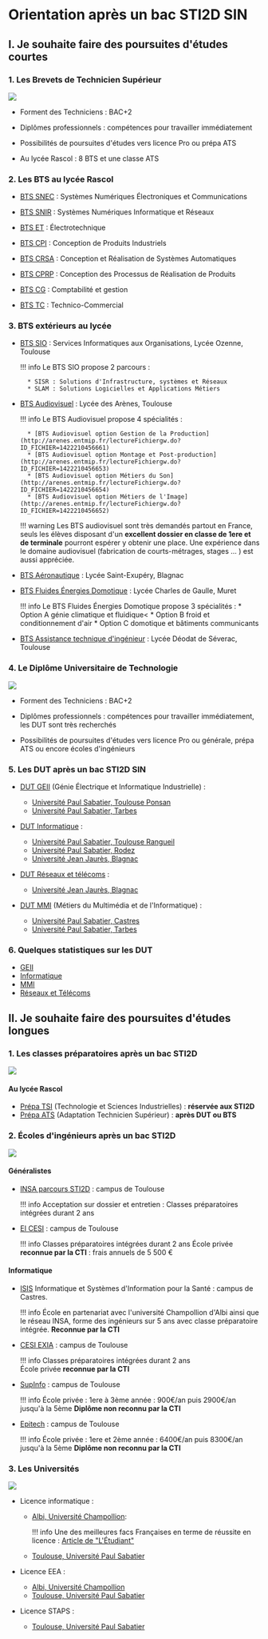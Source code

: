 # Orientation après un bac STI2D SIN

## I. Je souhaite faire des poursuites d'études courtes

### 1. Les Brevets de Technicien Supérieur

![](/tsti2d/orientation/figures/Diag_STS.svg)

* Forment des Techniciens : BAC+2

* Diplômes professionnels : compétences pour travailler immédiatement

* Possibilités de poursuites d'études vers licence Pro ou prépa ATS

* Au lycée Rascol : 8 BTS et une classe ATS


### 2. Les BTS au lycée Rascol

* [BTS SNEC](http://formations.rascol.net/2016/06/bts-snec.html) : Systèmes Numériques Électroniques et Communications

* [BTS SNIR](http://formations.rascol.net/2016/05/bts-snir.html) : Systèmes Numériques Informatique et Réseaux

* [BTS ET](http://formations.rascol.net/2016/05/bts-e.html) : Électrotechnique

* [BTS CPI](http://formations.rascol.net/2016/05/bts-cpi.html) : Conception de Produits Industriels

* [BTS CRSA](http://formations.rascol.net/2016/06/bts-crsa.html) : Conception et Réalisation de Systèmes Automatiques

* [BTS CPRP](http://formations.rascol.net/2016/06/bts-cprp.html) : Conception des Processus de Réalisation de Produits

* [BTS CG](http://formations.rascol.net/2016/06/bts-cg.html) : Comptabilité et gestion

* [BTS TC](http://formations.rascol.net/2016/06/bts-tc.html) : Technico-Commercial

### 3. BTS extérieurs au lycée

* [BTS SIO](http://ozenne.entmip.fr/les-formations/sections-de-techniciens-superieurs/bts-services-informatiques-aux-organisations/) : Services Informatiques aux Organisations, Lycée Ozenne, Toulouse

    !!! info
        Le BTS SIO propose 2 parcours :

        * SISR : Solutions d'Infrastructure, systèmes et Réseaux
        * SLAM : Solutions Logicielles et Applications Métiers

* [BTS Audiovisuel](http://arenes.entmip.fr/presentation-du-lycee/enseignements-et-options/filieres-post-bac/) : Lycée des Arènes, Toulouse

    !!! info
        Le BTS Audiovisuel propose 4 spécialités :

        * [BTS Audiovisuel option Gestion de la Production](http://arenes.entmip.fr/lectureFichiergw.do?ID_FICHIER=1422210456661)
        * [BTS Audiovisuel option Montage et Post-production](http://arenes.entmip.fr/lectureFichiergw.do?ID_FICHIER=1422210456653)
        * [BTS Audiovisuel option Métiers du Son](http://arenes.entmip.fr/lectureFichiergw.do?ID_FICHIER=1422210456654)
        * [BTS Audiovisuel option Métiers de l'Image](http://arenes.entmip.fr/lectureFichiergw.do?ID_FICHIER=1422210456652)

    !!! warning
        Les BTS audiovisuel sont très demandés partout en France, seuls les élèves disposant d'un **excellent dossier en classe de 1ere et de terminale** pourront espérer y obtenir une place. Une expérience dans le domaine audiovisuel (fabrication de courts-métrages, stages ... ) est aussi appréciée.

* [BTS Aéronautique](http://saint-exupery-blagnac.entmip.fr/le-lycee-saint-exupery/les-formations/) : Lycée Saint-Exupéry, Blagnac

* [BTS Fluides Énergies Domotique](http://charles-de-gaulle.entmip.fr/notre-lycee/) : Lycée Charles de Gaulle, Muret

    !!! info
        Le BTS Fluides Énergies Domotique propose 3 spécialités :
        * Option A génie climatique et fluidique<
        * Option B froid et conditionnement d'air
        * Option C domotique et bâtiments communicants
  
* [BTS Assistance technique d'ingénieur](http://deodat.entmip.fr/accueil-etablissement/sections-et-filieres/bts/) : Lycée Déodat de Séverac, Toulouse

### 4. Le Diplôme Universitaire de Technologie

![](/tsti2d/orientation/figures/Diag_IUT.svg)

* Forment des Techniciens : BAC+2

* Diplômes professionnels : compétences pour travailler immédiatement, les DUT sont très recherchés

* Possibilités de poursuites d'études vers licence Pro ou générale, prépa ATS ou encore écoles d'ingénieurs

### 5. Les DUT après un bac STI2D SIN

* [DUT GEII](http://iut.fr/files/fck/FICHE%20DUT%20GEII.pdf) (Génie Électrique et Informatique Industrielle) :

    - [Université Paul Sabatier, Toulouse Ponsan](http://www.ge2i.iut-tlse3.fr/)
    - [Université Paul Sabatier, Tarbes](http://www.iut-tarbes.fr/-GEII-.html)
    
* [DUT Informatique](http://iut.fr/files/fck/FICHE%20DUT%20INFO.pdf) :

    - [Université Paul Sabatier, Toulouse Rangueil](http://iut-informatique.ups-tlse.fr/)
    - [Université Paul Sabatier, Rodez](https://www.iut-rodez.fr/fr/les-formations/dut-informatique/dut-informatique-presentation)
    - [Université Jean Jaurès, Blagnac](http://www.iut-blagnac.fr/spip.php?mot1)

* [DUT Réseaux et télécoms](http://iut.fr/files/fck/FICHE%20DUT%20RT.pdf) :

    - [Université Jean Jaurès, Blagnac](http://www.iut-blagnac.fr/spip.php?mot3)

* [DUT MMI](http://iut.fr/files/fck/FICHE%20DUT%20MMI.pdf) (Métiers du Multimédia et de l'Informatique) :

    - [Université Paul Sabatier, Castres](http://www.mmi.iut-tlse3.fr/iutmmi.html)<br>
    - [Université Paul Sabatier, Tarbes](http://www.iut-tarbes.fr/-SERECOM-.html)<br>
     
### 6. Quelques statistiques sur les DUT

* [GEII](http://iut.fr/files/fck/File/documents/docs_2017_2018/enquete-devenir-diplomes/GEII.pdf)
* [Informatique](http://iut.fr/files/fck/File/documents/docs_2017_2018/enquete-devenir-diplomes/INFO.pdf)
* [MMI](http://iut.fr/files/fck/File/documents/docs_2017_2018/enquete-devenir-diplomes/MMI.pdf)
* [Réseaux et Télécoms](http://iut.fr/files/fck/File/documents/docs_2017_2018/enquete-devenir-diplomes/RT.pdf)

## II. Je souhaite faire des poursuites d'études longues

### 1. Les classes préparatoires après un bac STI2D

![](/tsti2d/orientation/figures/Diag_CPGE.svg)

#### Au lycée Rascol

* [Prépa TSI](http://formations.rascol.net/2016/06/prepa-tsi.html) (Technologie et Sciences Industrielles) : **réservée aux STI2D**
* [Prépa ATS](http://formations.rascol.net/2016/06/prepa-ats-ingenierie-industrielle.html) (Adaptation Technicien Supérieur) : **après DUT ou BTS**

### 2. Écoles d'ingénieurs après un bac STI2D

![](/tsti2d/orientation/figures/Diag_inge.svg)

#### Généralistes

* [INSA parcours STI2D](http://www.insa-toulouse.fr/fr/formation/ingenieur/sti.html) : campus de Toulouse
    
    !!! info
        Acceptation sur dossier et entretien :
        Classes préparatoires intégrées durant 2 ans

* [EI CESI](https://www.eicesi.fr/prepa-etudiant/) : campus de Toulouse
  
    !!! info
        Classes préparatoires intégrées durant 2 ans
        École privée **reconnue par la CTI** : frais annuels de 5 500 €

#### Informatique

* [ISIS](http://isis.univ-jfc.fr/fr/formation/1er-cycle-en-5-ans) Informatique et Systèmes d'Information pour la Santé : campus de Castres.
    
    !!! info
        École en partenariat avec l'université Champollion d'Albi ainsi que le réseau INSA, forme des ingénieurs sur 5 ans avec classe préparatoire intégrée. **Reconnue par la CTI**

* [CESI EXIA](https://exia.cesi.fr/classe-preparatoire-informatique/) : campus de Toulouse
    
    !!! info
        Classes préparatoires intégrées durant 2 ans<br>École privée **reconnue par la CTI**

* [SupInfo](http://www.supinfo.com/) : campus de Toulouse
  
    !!! info
        École privée : 1ere à 3ème année : 900€/an puis 2900€/an jusqu'à la 5ème
        **Diplôme non reconnu par la CTI**

* [Epitech](http://www.epitech.eu/index.aspx) : campus de Toulouse

    !!! info
        École privée : 1ere et 2ème année : 6400€/an puis 8300€/an jusqu'à la 5ème
        **Diplôme non reconnu par la CTI**

### 3. Les Universités

![](/tsti2d/orientation/figures/Diag_fac.svg)

* Licence informatique :

    - [Albi, Université Champollion](https://www.univ-jfc.fr/licences/informatique):
    
        !!! info
            Une des meilleures facs Françaises en terme de réussite en licence : [Article de "L'Étudiant"](http://www.letudiant.fr/etudes/apb/vos-chances-de-reussite-en-licence-par-universite.html)

    - [Toulouse, Université Paul Sabatier](http://departement-informatique.univ-tlse3.fr/licence/licence-informatique/)

* Licence EEA :
    
    - [Albi, Université Champollion](https://www.univ-jfc.fr/licences/electronique-energie-electrique-automatique)
    - [Toulouse, Université Paul Sabatier](http://www.eea.ups-tlse.fr/V2/pages/diplomes/licence_eea.php)

* Licence STAPS :
  
    - [Toulouse, Université Paul Sabatier](http://f2smh.univ-tlse3.fr/les-formations-670690.kjsp?RH=1498726510845&RF=1487146841186)
    
